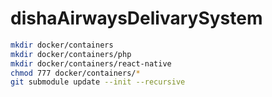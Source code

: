 # dishaAirwaysDelivarySystem
```bash
mkdir docker/containers
mkdir docker/containers/php
mkdir docker/containers/react-native
chmod 777 docker/containers/*
git submodule update --init --recursive
```
